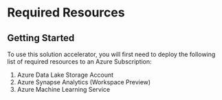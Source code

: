 # Required Resources 

## Getting Started 
To use this solution accelerator, you will first need to deploy the following list of required resources to an Azure Subscription: 
1. Azure Data Lake Storage Account
2. Azure Synapse Analytics (Workspace Preview)
3. Azure Machine Learning Service 